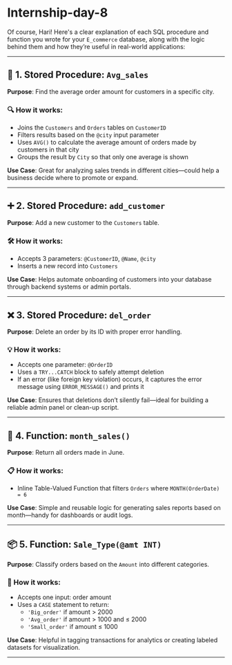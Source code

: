 # Internship-day-8

Of course, Hari! Here's a clear explanation of each SQL procedure and function you wrote for your `E_commerce` database, along with the logic behind them and how they’re useful in real-world applications:

---

## 🧾 1. **Stored Procedure: `Avg_sales`**
**Purpose**: Find the average order amount for customers in a specific city.

### 🔍 How it works:
- Joins the `Customers` and `Orders` tables on `CustomerID`
- Filters results based on the `@city` input parameter
- Uses `AVG()` to calculate the average amount of orders made by customers in that city
- Groups the result by `City` so that only one average is shown

**Use Case**: Great for analyzing sales trends in different cities—could help a business decide where to promote or expand.

---

## ➕ 2. **Stored Procedure: `add_customer`**
**Purpose**: Add a new customer to the `Customers` table.

### 🛠️ How it works:
- Accepts 3 parameters: `@CustomerID`, `@Name`, `@city`
- Inserts a new record into `Customers`

**Use Case**: Helps automate onboarding of customers into your database through backend systems or admin portals.

---

## ❌ 3. **Stored Procedure: `del_order`**
**Purpose**: Delete an order by its ID with proper error handling.

### 💡 How it works:
- Accepts one parameter: `@OrderID`
- Uses a `TRY...CATCH` block to safely attempt deletion
- If an error (like foreign key violation) occurs, it captures the error message using `ERROR_MESSAGE()` and prints it

**Use Case**: Ensures that deletions don’t silently fail—ideal for building a reliable admin panel or clean-up script.

---

## 📆 4. **Function: `month_sales()`**
**Purpose**: Return all orders made in June.

### 📋 How it works:
- Inline Table-Valued Function that filters `Orders` where `MONTH(OrderDate) = 6`

**Use Case**: Simple and reusable logic for generating sales reports based on month—handy for dashboards or audit logs.

---

## 📦 5. **Function: `Sale_Type(@amt INT)`**
**Purpose**: Classify orders based on the `Amount` into different categories.

### 🧠 How it works:
- Accepts one input: order amount
- Uses a `CASE` statement to return:
  - `'Big_order'` if amount > 2000  
  - `'Avg_order'` if amount > 1000 and ≤ 2000  
  - `'Small_order'` if amount ≤ 1000

**Use Case**: Helpful in tagging transactions for analytics or creating labeled datasets for visualization.

---

